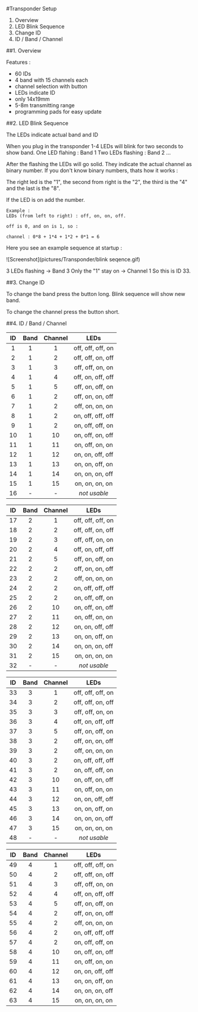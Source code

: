 #Transponder Setup

1. Overview
2. LED Blink Sequence
3. Change ID
4. ID / Band / Channel

##1. Overview

Features :
  - 60 IDs
  - 4 band with 15 channels each
  - channel selection with button
  - LEDs indicate ID
  - only 14x19mm
  - 5-8m transmitting range
  - programming pads for easy update
  
##2. LED Blink Sequence

The LEDs indicate actual band and ID

When you plug in the transponder 1-4 LEDs will blink for two seconds to show band.
One LED flahing : Band 1
Two LEDs flashing : Band 2
...

After the flashing the LEDs will go solid. They indicate the actual channel as binary number.
If you don't know binary numbers, thats how it works :

The right led is the "1", the second from right is the "2", the third is the "4" and the last is the "8".

If the LED is on add the number.

````
Example :
LEDs (from left to right) : off, on, on, off.

off is 0, and on is 1, so :

channel : 0*8 + 1*4 + 1*2 + 0*1 = 6 
```` 

Here you see an example sequence at startup :

![Screenshot](pictures/Transponder/blink seqence.gif)

3 LEDs flashing -> Band 3
Only the "1" stay on -> Channel 1
So this is ID 33.

##3. Change ID

To change the band press the button long. Blink sequence will show new band.

To change the channel press the button short.

##4. ID / Band / Channel

| ID | Band | Channel | LEDs              |
|:--:|:----:|:-------:|:-----------------:|
|  1 |   1  |    1    | off, off, off, on |
|  2 |   1  |    2    | off, off, on, off |
|  3 |   1  |    3    | off, off, on, on  |
|  4 |   1  |    4    | off, on, off, off |
|  5 |   1  |    5    | off, on, off, on  |
|  6 |   1  |    2    | off, on, on, off  |
|  7 |   1  |    2    | off, on, on, on   |
|  8 |   1  |    2    | on, off, off, off |
|  9 |   1  |    2    | on, off, off, on  |
| 10 |   1  |   10    | on, off, on, off  |
| 11 |   1  |   11    | on, off, on, on   |
| 12 |   1  |   12    | on, on, off, off  |
| 13 |   1  |   13    | on, on, off, on   |
| 14 |   1  |   14    | on, on, on, off   |
| 15 |   1  |   15    | on, on, on, on    |
| 16 |   -  |    -    | _not usable_      |

| ID | Band | Channel | LEDs              |
|:--:|:----:|:-------:|:-----------------:|
| 17 |   2  |    1    | off, off, off, on |
| 18 |   2  |    2    | off, off, on, off |
| 19 |   2  |    3    | off, off, on, on  |
| 20 |   2  |    4    | off, on, off, off |
| 21 |   2  |    5    | off, on, off, on  |
| 22 |   2  |    2    | off, on, on, off  |
| 23 |   2  |    2    | off, on, on, on   |
| 24 |   2  |    2    | on, off, off, off |
| 25 |   2  |    2    | on, off, off, on  |
| 26 |   2  |   10    | on, off, on, off  |
| 27 |   2  |   11    | on, off, on, on   |
| 28 |   2  |   12    | on, on, off, off  |
| 29 |   2  |   13    | on, on, off, on   |
| 30 |   2  |   14    | on, on, on, off   |
| 31 |   2  |   15    | on, on, on, on    |
| 32 |   -  |    -    | _not usable_      |

| ID | Band | Channel | LEDs              |
|:--:|:----:|:-------:|:-----------------:|
| 33 |   3  |    1    | off, off, off, on |
| 34 |   3  |    2    | off, off, on, off |
| 35 |   3  |    3    | off, off, on, on  |
| 36 |   3  |    4    | off, on, off, off |
| 37 |   3  |    5    | off, on, off, on  |
| 38 |   3  |    2    | off, on, on, off  |
| 39 |   3  |    2    | off, on, on, on   |
| 40 |   3  |    2    | on, off, off, off |
| 41 |   3  |    2    | on, off, off, on  |
| 42 |   3  |   10    | on, off, on, off  |
| 43 |   3  |   11    | on, off, on, on   |
| 44 |   3  |   12    | on, on, off, off  |
| 45 |   3  |   13    | on, on, off, on   |
| 46 |   3  |   14    | on, on, on, off   |
| 47 |   3  |   15    | on, on, on, on    |
| 48 |   -  |    -    | _not usable_      |

| ID | Band | Channel | LEDs              |
|:--:|:----:|:-------:|:-----------------:|
| 49 |   4  |    1    | off, off, off, on |
| 50 |   4  |    2    | off, off, on, off |
| 51 |   4  |    3    | off, off, on, on  |
| 52 |   4  |    4    | off, on, off, off |
| 53 |   4  |    5    | off, on, off, on  |
| 54 |   4  |    2    | off, on, on, off  |
| 55 |   4  |    2    | off, on, on, on   |
| 56 |   4  |    2    | on, off, off, off |
| 57 |   4  |    2    | on, off, off, on  |
| 58 |   4  |   10    | on, off, on, off  |
| 59 |   4  |   11    | on, off, on, on   |
| 60 |   4  |   12    | on, on, off, off  |
| 61 |   4  |   13    | on, on, off, on   |
| 62 |   4  |   14    | on, on, on, off   |
| 63 |   4  |   15    | on, on, on, on    |

